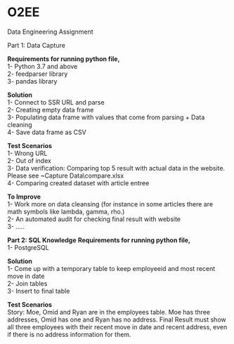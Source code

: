 # O2EE
Data Engineering Assignment 

Part 1: Data Capture<br />

**Requirements for running python file,<br />**
  1-	Python 3.7 and above<br />
  2-	feedparser library<br />
  3-	pandas library<br />
  

**Solution <br />**
  1-	Connect to SSR URL and parse<br />
  2-	Creating empty data frame<br />
  3-	Populating data frame with values that come from parsing + Data cleaning <br />
  4-	Save data frame as CSV<br />
  

**Test Scenarios <br />**
  1-	Wrong URL<br />
  2-	Out of index<br />
  3-	Data verification: Comparing top 5 result with actual data in the website.  Please see ~Capture Data\compare.xlsx<br />
  4-  Comparing created dataset with article entree<br />
  
  
**To Improve<br />**
1-	Work more on data cleansing (for instance in some articles there are math symbols like lambda, gamma, rho.) <br />
2-	An automated audit for checking final result with website<br />
3-	…..


**Part 2: SQL Knowledge**
**Requirements for running python file,<br />**
 1-	PostgreSQL <br />
 
 **Solution <br />**
 1- Come up with a temporary table to keep employeeid and most recent move in date<br />
 2- Join tables <br />
 3- Insert to final table <br />
 
 **Test Scenarios <br />**
Story: Moe, Omid and Ryan are in the employees table. 
Moe has three addresses, Omid has one and Ryan has no address.
Final Result must show all three employees with their recent move in date and recent address,
even if there is no address information for them.


 
